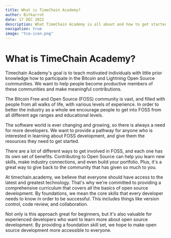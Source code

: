 ```yaml
---
title: What is TimeChain Academy?
author: Bitkarrot 
date: 17 DEC 2022
description: What TimeChain Academy is all about and how to get started.
navigation: true
image: "tca-icon.png"
---
```


# What is TimeChain Academy?

Timechain Academy's goal is to teach motivated individuals with little prior knowledge how to participate in the Bitcoin and Lightning Open Source communities. We want to help people become productive members of these communities and make meaningful contributions.

The Bitcoin Free and Open Source (FOSS) community is vast, and filled with people from all walks of life, with various levels of experience. In order to better the industry as a whole we encourage people to get into FOSS from all different age ranges and educational levels. 

The software world is ever changing and growing, so there is always a need for more developers. We want to provide a pathway for anyone who is interested in learning about FOSS development, and give them the resources they need to get started.

There are a lot of different ways to get involved in FOSS, and each one has its own set of benefits. Contributing to Open Source can help you learn new skills, make industry connections, and even build your portfolio. Plus, it's a great way to give back to the community that has given so much to you.

At timechain.academy, we believe that everyone should have access to the latest and greatest technology. That's why we're committed to providing a comprehensive curriculum that covers all the basics of open source development. By foundations, we mean the core skills that every developer needs to know in order to be successful. This includes things like version control, code review, and collaboration.

Not only is this approach great for beginners, but it's also valuable for experienced developers who want to learn more about open source development. By providing a foundation skill set, we hope to make open source development more accessible to everyone.




